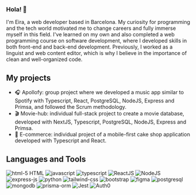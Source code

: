### Hola! 👋

<!--
**eiramele/eiramele** is a ✨ _special_ ✨ repository because its `README.md` (this file) appears on your GitHub profile.

Here are some ideas to get you started:

- 🔭 I’m currently working on ...
- 🌱 I’m currently learning ...
- 👯 I’m looking to collaborate on ...
- 🤔 I’m looking for help with ...
- 💬 Ask me about ...
- 📫 How to reach me: ...
- 😄 Pronouns: ...
- ⚡ Fun fact: ...
-->
I'm Eira, a web developer based in Barcelona. My curiosity for programming and the tech world motivated me to change careers and fully immerse myself in this field. I've learned on my own and also completed a web programming course on software development, where I developed skills in both front-end and back-end development. Previously, I worked as a linguist and web content editor, which is why I believe in the importance of clean and well-organized code.

 
## My projects

- :headphones: Apollofy: group project where we developed a music app similar to Spotify with Typescript, React, PostgreSQL, NodeJS, Express and Primsa, and followed the Scrum methodology. 
- :clapper: Movie-hub: individual full-stack project to create a movie database, developed with NextJS, Typescript, PostgreSQL, NodeJS, Express and Primsa.
- :cake: E-commerce: individual project of a mobile-first cake shop application developed with Typescript and React.

## Languages and Tools
![html-5](https://github.com/eiramele/eiramele/assets/112983850/2cb39a3a-1720-4bd8-aaa3-dca0006c6181) HTML
![javascript](https://github.com/eiramele/eiramele/assets/112983850/511a627c-caa2-46b0-9c40-e98ff31be4c8)
![typescript](https://github.com/eiramele/eiramele/assets/112983850/4de50f36-f0a5-44d7-8d55-0c89071f8e2e)
![ReactJS](https://github.com/eiramele/eiramele/assets/112983850/dd793664-59ce-40b4-80c1-9e0335e4acf3)
![NodeJS](https://github.com/eiramele/eiramele/assets/112983850/bea37d41-593a-49a6-b6c7-40ad585f3baa)
![express-js](https://github.com/eiramele/eiramele/assets/112983850/c47e3f61-50cd-4e10-92de-c189af62e68a)
![python](https://github.com/eiramele/eiramele/assets/112983850/2b90d737-7830-44d2-b672-21d1ad2f55c2)
![tailwind-css](https://github.com/eiramele/eiramele/assets/112983850/9d7492dc-c48f-47c7-ac67-b774a4dba87d)
![bootstrap](https://github.com/eiramele/eiramele/assets/112983850/6fcec5bc-791f-41fa-bf7b-2ae2802e8f09)
![figma](https://github.com/eiramele/eiramele/assets/112983850/58595218-7920-48e4-8846-ddde15526d0a)
![postgresql](https://github.com/eiramele/eiramele/assets/112983850/3c824a88-dbe8-4003-97f5-d206860c64c6)
![mongodb](https://github.com/eiramele/eiramele/assets/112983850/e613b5ee-c7f1-4b72-92c0-f84ec88c1639)
![prisma-orm](https://github.com/eiramele/eiramele/assets/112983850/e137f762-e637-495b-b6a8-91765c86c90d)
![Jest](https://github.com/eiramele/eiramele/assets/112983850/01941970-cce5-4bea-a8be-b8e8c129312e)
![Auth0](https://github.com/eiramele/eiramele/assets/112983850/c9523c20-c577-41b7-bc16-0e1281bf739d)
